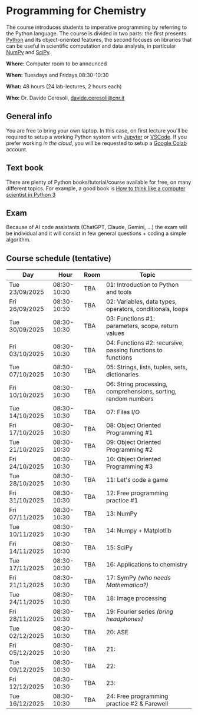 # Programming for Chemistry
The course introduces students to imperative programming by referring to the Python language.
The course is divided in two parts: the first presents [Python](https://www.python.org) and its object-oriented features,
the second focuses on libraries that can be useful in scientific computation and data analysis,
in particular [NumPy](https://numpy.org) and [SciPy](https://scipy.org).

**Where:** Computer room to be announced

**When:**  Tuesdays and Fridays 08:30-10:30 

**What:**  48 hours (24 lab-lectures, 2 hours each)

**Who:**   Dr. Davide Ceresoli, [davide.ceresoli@cnr.it](mailto:davide.ceresoli@cnr.it)

## General info
You are free to bring your own laptop. In this case, on first lecture you'll be required to setup
a working Python system with [Jupyter](https://jupyter.org) or [VSCode](https://code.visualstudio.com).
If you prefer working *in the cloud*, you will be requested to setup a [Google Colab](https://colab.research.google.com/) account.

## Text book
There are plenty of Python books/tutorial/course available for free, on many different topics.
For example, a good book is [How to think like a computer scientist in Python 3](https://openbookproject.net/thinkcs/python/english3e/)

## Exam
Because of AI code assistants (ChatGPT, Claude, Gemini, ...) the exam will be individual and it will
consist in few general questions + coding a simple algorithm.

## Course schedule (tentative)

| Day  | Hour  | Room  | Topic  |
|---|---|---|---|
| Tue 23/09/2025  | 08:30-10:30  | TBA  | 01: Introduction to Python and tools  |
| Fri 26/09/2025  | 08:30-10:30  | TBA  | 02: Variables, data types, operators, conditionals, loops   |
| Tue 30/09/2025  | 08:30-10:30  | TBA  | 03: Functions #1: parameters, scope, return values  |
| Fri 03/10/2025  | 08:30-10:30  | TBA  | 04: Functions #2: recursive, passing functions to functions  |
| Tue 07/10/2025  | 08:30-10:30  | TBA  | 05: Strings, lists, tuples, sets, dictionaries |
| Fri 10/10/2025  | 08:30-10:30  | TBA  | 06: String processing, comprehensions, sorting, random numbers |
| Tue 14/10/2025  | 08:30-10:30  | TBA  | 07: Files I/O  |
| Fri 17/10/2025  | 08:30-10:30  | TBA  | 08: Object Oriented Programming #1  |
| Tue 21/10/2025  | 08:30-10:30  | TBA  | 09: Object Oriented Programming #2  |
| Fri 24/10/2025  | 08:30-10:30  | TBA  | 10: Object Oriented Programming #3  |
| Tue 28/10/2025  | 08:30-10:30  | TBA  | 11: Let's code a game  |
| Fri 31/10/2025  | 08:30-10:30  | TBA  | 12: Free programming practice #1  |
| Fri 07/11/2025  | 08:30-10:30  | TBA  | 13: NumPy  |
| Tue 10/11/2025  | 08:30-10:30  | TBA  | 14: Numpy + Matplotlib  |
| Fri 14/11/2025  | 08:30-10:30  | TBA  | 15: SciPy  |
| Tue 17/11/2025  | 08:30-10:30  | TBA  | 16: Applications to chemistry  |
| Fri 21/11/2025  | 08:30-10:30  | TBA  | 17: SymPy *(who needs Mathematica?)*  |
| Tue 24/11/2025  | 08:30-10:30  | TBA  | 18: Image processing  |
| Fri 28/11/2025  | 08:30-10:30  | TBA  | 19: Fourier series *(bring headphones)*  |
| Tue 02/12/2025  | 08:30-10:30  | TBA  | 20: ASE  |
| Fri 05/12/2025  | 08:30-10:30  | TBA  | 21:  |
| Tue 09/12/2025  | 08:30-10:30  | TBA  | 22:  |
| Fri 12/12/2025  | 08:30-10:30  | TBA  | 23:  |
| Tue 16/12/2025  | 08:30-10:30  | TBA  | 24: Free programming practice #2 & Farewell |


